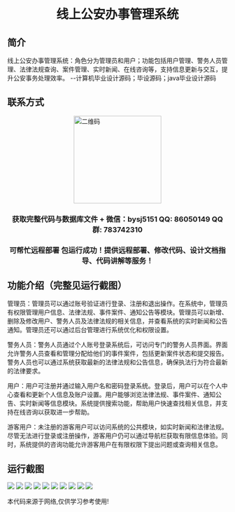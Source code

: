 <p><h1 align="center">线上公安办事管理系统</h1></p>

## 简介
线上公安办事管理系统：角色分为管理员和用户；功能包括用户管理、警务人员管理、法律法规查询、案件管理、实时新闻、在线咨询等，支持信息更新与交互，提升公安事务处理效率。    --计算机毕业设计源码；毕设源码；java毕业设计源码


## 联系方式
<img src="https://bs-1329754181.cos.ap-shanghai.myqcloud.com/wx.jpg" alt="二维码" style="display: block; margin: 0 auto;" width="200px">
<p><h3 align="center">获取完整代码与数据库文件 + 微信：bysj5151 QQ: 86050149 QQ群: 783742310</h3></p>
<p><h3 align="center">可帮忙远程部署 包运行成功！提供远程部署、修改代码、设计文档指导、代码讲解等服务！</h3></p>

## 功能介绍（完整见运行截图）
管理员：管理员可以通过账号验证进行登录、注册和退出操作。在系统中，管理员有权限管理用户信息、法律法规、事件案件、通知公告等模块。管理员可以新增、删除及修改用户、警务人员及法律法规的相关信息，并查看系统的实时新闻和公告通知。管理员还可以通过后台管理进行系统优化和权限设置。

警务人员：警务人员通过个人账号登录系统后，可访问专门的警务人员界面。界面允许警务人员查看和管理分配给他们的事件案件，包括更新案件状态和提交报告。警务人员也可以通过系统获取最新的法律法规和公告信息，确保执法行为符合最新的法律要求。

用户：用户可注册并通过输入用户名和密码登录系统。登录后，用户可以在个人中心查看和更新个人信息及账户设置。用户能够浏览法律法规、事件案件、通知公告、实时新闻等信息模块。系统提供搜索功能，帮助用户快速查找相关信息，并支持在线咨询以获取进一步帮助。

游客用户：未注册的游客用户可以访问系统的公共模块，如实时新闻和法律法规。尽管无法进行登录或注册操作，游客用户仍可以通过导航栏获取有限信息体验。同时，系统提供的咨询功能允许游客用户在有限权限下提出问题或查询相关信息。


## 运行截图
![](imgs/588112-20231221090127367-270722439.png)
![](imgs/588112-20231221090133188-2132019675.png)
![](imgs/588112-20231221090137663-711687359.png)
![](imgs/588112-20231221090141719-272367649.png)
![](imgs/588112-20231221090145937-1687602643.png)
![](imgs/588112-20231221090149884-1775174876.png)
![](imgs/588112-20231221090153791-45904076.png)
![](imgs/588112-20231221090158879-592653262.png)
![](imgs/588112-20231221090202874-1016218027.png)
![](imgs/588112-20231221090206661-570909121.png)

<p>本代码来源于网络,仅供学习参考使用!</p>
